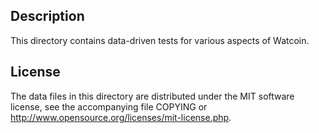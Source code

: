 Description
------------

This directory contains data-driven tests for various aspects of Watcoin.

License
--------

The data files in this directory are distributed under the MIT software
license, see the accompanying file COPYING or
http://www.opensource.org/licenses/mit-license.php.

